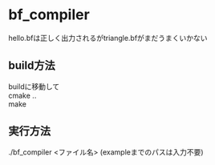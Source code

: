 # bf_compiler  
hello.bfは正しく出力されるがtriangle.bfがまだうまくいかない

## build方法  
buildに移動して  
cmake ..  
make  

## 実行方法  
./bf_compiler <ファイル名>
(exampleまでのパスは入力不要)


